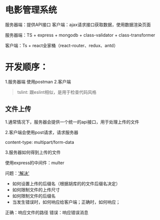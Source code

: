 # 电影管理系统
服务器端：提供API接口
客户端：ajax请求接口获取数据，使用数据渲染页面

服务器端：TS + express + mongodb + class-validator + class-transformer

客户端：Ts + react全家桶（react-router、redux、antd）

# 开发顺序：
1.服务器端
使用postman
2.客户端
> tslint: 跟eslint相似，是用于检查代码风格

## 文件上传
1.通常情况下，服务器会提供一个统一的api接口，用于处理上传的文件

2.客户端会使用post请求，请求服务器

content-type: multipart/form-data

3.服务器如何得到上传的文件

使用express的中间件：multer

问题：['解决']('./server/src/routers/UploadRoute.ts')
- 如何设置上传的后缀名（根据胡库的的文件后缀名决定）
- 如何限制文件的上传尺寸
- 如何限制文件的后缀名
- 当发生错误时，如何响应给客户端；正确时，如何响应；

正确：响应文件的路径
错误：响应错误消息